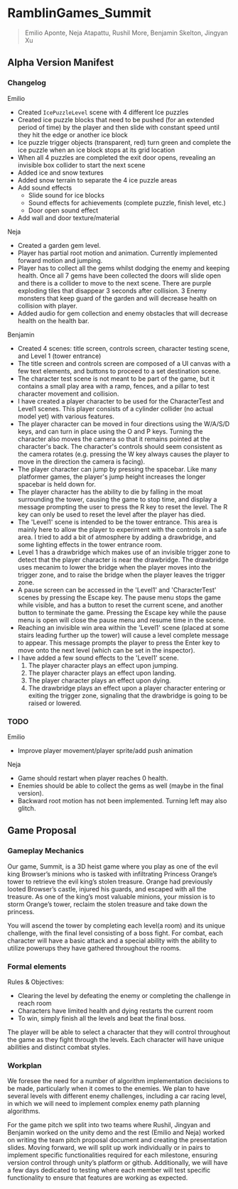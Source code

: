 # RamblinGames_Summit
> Emilio Aponte, Neja Atapattu, Rushil More, Benjamin Skelton, Jingyan Xu

## Alpha Version Manifest
### Changelog
Emilio
* Created `IcePuzzleLevel` scene with 4 different Ice puzzles
* Created ice puzzle blocks that need to be pushed (for an extended period of time) by the player and then slide with constant speed until they hit the edge or another ice block
* Ice puzzle trigger objects (transparent, red) turn green and complete the ice puzzle when an ice block stops at its grid location
* When all 4 puzzles are completed the exit door opens, revealing an invisible box collider to start the next scene
* Added ice and snow textures
* Added snow terrain to separate the 4 ice puzzle areas
* Add sound effects
  * Slide sound for ice blocks
  * Sound effects for achievements (complete puzzle, finish level, etc.)
  * Door open sound effect
* Add wall and door texture/material

Neja
* Created a garden gem level.
* Player has partial root motion and animation. Currently implemented forward motion and jumping.
* Player has to collect all the gems whilst dodging the enemy and keeping health. Once all 7 gems have been collected the doors will slide open and there is a collider to move to the next scene. There are purple exploding tiles that disappear 3 seconds after collision. 3 Enemy monsters that keep guard of the garden and will decrease health on collision with player.
* Added audio for gem collection and enemy obstacles that will decrease health on the health bar.

Benjamin
- Created 4 scenes: title screen, controls screen, character testing scene, and Level 1 (tower entrance)
- The title screen and controls screen are composed of a UI canvas with a few text elements, and buttons to proceed to a set destination scene.
- The character test scene is not meant to be part of the game, but it contains a small play area with a ramp, fences, and a pillar to test character movement and collision.
- I have created a player character to be used for the CharacterTest and Level1 scenes. This player consists of a cylinder collider (no actual model yet) with various features. 
- The player character can be moved in four directions using the W/A/S/D keys, and can turn in place using the O and P keys. Turning the character also moves the camera so that it remains pointed at the character's back. The character's controls should seem consistent as the camera rotates (e.g. pressing the W key always causes the player to move in the direction the camera is facing).
- The player character can jump by pressing the spacebar. Like many platformer games, the player's jump height increases the longer spacebar is held down for.
- The player character has the ability to die by falling in the moat surrounding the tower, causing the game to stop time, and display a message prompting the user to press the R key to reset the level. The R key can only be used to reset the level after the player has died.
- The 'Level1' scene is intended to be the tower entrance. This area is mainly here to allow the player to experiment with the controls in a safe area. I tried to add a bit of atmosphere by adding a drawbridge, and some lighting effects in the tower entrance room.
- Level 1 has a drawbridge which makes use of an invisible trigger zone to detect that the player character is near the drawbridge. The drawbridge uses mecanim to lower the bridge when the player moves into the trigger zone, and to raise the bridge when the player leaves the trigger zone.
- A pause screen can be accessed in the 'Level1' and 'CharacterTest' scenes by pressing the Escape key. The pause menu stops the game while visible, and has a button to reset the current scene, and another button to terminate the game. Pressing the Escape key while the pause menu is open will close the pause menu and resume time in the scene.
- Reaching an invisible win area within the 'Level1' scene (placed at some stairs leading further up the tower) will cause a level complete message to appear. This message prompts the player to press the Enter key to move onto the next level (which can be set in the inspector).
- I have added a few sound effects to the 'Level1' scene.
  1. The player character plays an effect upon jumping.
  2. The player character plays an effect upon landing.
  3. The player character plays an effect upon dying.
  4. The drawbridge plays an effect upon a player character entering or exiting the trigger zone, signaling that the drawbridge is going to be raised or lowered.

### TODO
Emilio
* Improve player movement/player sprite/add push animation

Neja
* Game should restart when player reaches 0 health.
* Enemies should be able to collect the gems as well (maybe in the final version).
* Backward root motion has not been implemented. Turning left may also glitch.

## Game Proposal
### Gameplay Mechanics
Our game, Summit, is a 3D heist game where you play as one of the evil king Browser’s minions who is tasked with infiltrating Princess Orange’s tower to retrieve the evil king’s stolen treasure. Orange had previously looted Browser’s castle, injured his guards, and escaped with all the treasure. As one of the king’s most valuable minions, your mission is to storm Orange’s tower, reclaim the stolen treasure and take down the princess.

You will ascend the tower by completing each level(a room) and its unique challenge, with the final level consisting of a boss fight. For combat, each character will have a basic attack and a special ability with the ability to utilize powerups they have gathered throughout the rooms.

### Formal elements
Rules & Objectives:
* Clearing the level by defeating the enemy or completing the challenge in reach room
* Characters have limited health and dying restarts the current room
* To win, simply finish all the levels and beat the final boss.

The player will be able to select a character that they will control throughout the game as they fight through the levels. Each character will have unique abilities and distinct combat styles.

### Workplan
We foresee the need for a number of algorithm implementation decisions to be made, particularly when it comes to the enemies. We plan to have several levels with different enemy challenges, including a car racing level, in which we will need to implement complex enemy path planning algorithms.

For the game pitch we split into two teams where Rushil, Jingyan and Benjamin worked on the unity demo and the rest (Emilio and Neja) worked on writing the team pitch proposal document and creating the presentation slides. Moving forward, we will split up work individually or in pairs to implement specific functionalities required for each milestone, ensuring version control through unity’s platform or github. Additionally, we will have a few days dedicated to testing where each member will test specific functionality to ensure that features are working as expected.

